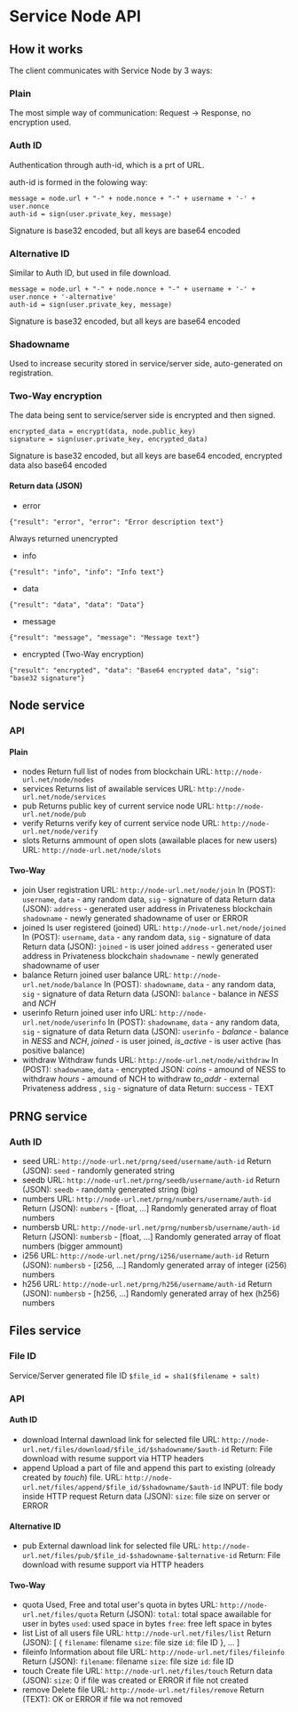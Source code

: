 # Service Node API

## How it works
The client communicates with Service Node by 3 ways:
### Plain
The most simple way of communication: Request -> Response, no encryption used.
### Auth ID
Authentication through auth-id, which is a prt of URL.

auth-id is formed in the folowing way:
```
message = node.url + "-" + node.nonce + "-" + username + '-' + user.nonce
auth-id = sign(user.private_key, message)
```
Signature is base32 encoded, but all keys are base64 encoded
### Alternative ID
Similar to Auth ID, but used in file download.
```
message = node.url + "-" + node.nonce + "-" + username + '-' + user.nonce + '-alternative'
auth-id = sign(user.private_key, message)
```
Signature is base32 encoded, but all keys are base64 encoded
### Shadowname
Used to increase security stored in service/server side, auto-generated on registration.
### Two-Way encryption
The data being sent to service/server side is encrypted and then signed.
```
encrypted_data = encrypt(data, node.public_key)
signature = sign(user.private_key, encrypted_data)
```
Signature is base32 encoded, but all keys are base64 encoded, encrypted data also base64 encoded
#### Return data (JSON)
* error
```
{"result": "error", "error": "Error description text"}
```
Always returned unencrypted
* info
```
{"result": "info", "info": "Info text"}
```
* data
```
{"result": "data", "data": "Data"}
```
* message
```
{"result": "message", "message": "Message text"}
```
* encrypted (Two-Way encryption)
```
{"result": "encrypted", "data": "Base64 encrypted data", "sig": "base32 signature"}
```
## Node service

### API

#### Plain
* nodes
Return full list of nodes from blockchain
URL: `http://node-url.net/node/nodes`
* services
Returns list of awailable services
URL: `http://node-url.net/node/services`
* pub
Returns public key of current service node
URL: `http://node-url.net/node/pub`
* verify
Returns verify key of current service node
URL: `http://node-url.net/node/verify`
* slots
Returns ammount of open slots (awailable places for new users)
URL: `http://node-url.net/node/slots`
#### Two-Way
* join
User registration
URL: `http://node-url.net/node/join`
In (POST): 
`username`, `data` - any random data, `sig` - signature of data
Return data (JSON):
`address` - generated user address in Privateness blockchain
`shadowname` - newly generated shadowname of user
or ERROR
* joined
Is user registered (joined)
URL: `http://node-url.net/node/joined`
In (POST):
`username`, `data` - any random data, `sig` - signature of data
Return data (JSON):
`joined` - is user joined
`address` - generated user address in Privateness blockchain
`shadowname` - newly generated shadowname of user
* balance
Return joined user balance
URL: `http://node-url.net/node/balance`
In (POST):
`shadowname`, `data` - any random data, `sig` - signature of data
Return data (JSON):
`balance` - balance in *NESS* and *NCH*
* userinfo
Return joined user info
URL: `http://node-url.net/node/userinfo`
In (POST):
`shadowname`, `data` - any random data, `sig` - signature of data
Return data (JSON):
`userinfo` - 
*balance* - balance in *NESS* and *NCH*,
*joined* - is user joined, 
*is_active* - is user active (has positive balance)
* withdraw
Withdraw funds
URL: `http://node-url.net/node/withdraw`
In (POST):
`shadowname`, `data` - encrypted JSON:
*coins* - amound of NESS to withdraw
*hours* - amound of NCH to withdraw
*to_addr* - external Privateness address
, `sig` - signature of data
Return: success - TEXT

## PRNG service

### Auth ID
* seed
URL: `http://node-url.net/prng/seed/username/auth-id`
Return (JSON):
`seed` - randomly generated string
* seedb
URL: `http://node-url.net/prng/seedb/username/auth-id`
Return (JSON):
`seedb` - randomly generated string (big)
* numbers
URL: `http://node-url.net/prng/numbers/username/auth-id`
Return (JSON):
`numbers` - [float, ...]
Randomly generated array of float numbers
* numbersb
URL: `http://node-url.net/prng/numbersb/username/auth-id`
Return (JSON):
`numbersb` - [float, ...]
Randomly generated array of float numbers (bigger ammount)
* i256
URL: `http://node-url.net/prng/i256/username/auth-id`
Return (JSON):
`numbersb` - [i256, ...]
Randomly generated array of integer (i256) numbers
* h256
URL: `http://node-url.net/prng/h256/username/auth-id`
Return (JSON):
`numbersb` - [h256, ...]
Randomly generated array of hex (h256) numbers

## Files service

### File ID
Service/Server generated file ID
```$file_id = sha1($filename + salt)```
### API

#### Auth ID
 * download
Internal dawnload link for selected file
URL: `http://node-url.net/files/download/$file_id/$shadowname/$auth-id`
Return: File download with resume support via HTTP headers
 * append
Upload a part of file and append this part to existing (olready created by *touch*) file.
URL: `http://node-url.net/files/append/$file_id/$shadowname/$auth-id`
INPUT: file body inside HTTP request
Return data (JSON):
`size`: file size on server
or ERROR

#### Alternative ID
 * pub
External dawnload link for selected file
URL: `http://node-url.net/files/pub/$file_id-$shadowname-$alternative-id`
Return: File download with resume support via HTTP headers

#### Two-Way
* quota
Used, Free and total user's quota in bytes
URL: `http://node-url.net/files/quota`
Return (JSON):
`total`: total space awailable for user in bytes
`used`: used space in bytes
`free`: free left space in bytes
* list
List of all users file
URL: `http://node-url.net/files/list`
Return (JSON):
[ {
`filename`: filename
`size`: file size
`id`: file ID
}, ... ]
* fileinfo
Information about file
URL: `http://node-url.net/files/fileinfo`
Return (JSON):
`filename`: filename
`size`: file size
`id`: file ID
* touch
Create file
URL: `http://node-url.net/files/touch`
Return data (JSON):
`size`: 0 
if file was created
or ERROR if file not created
* remove
Delete file
URL: `http://node-url.net/files/remove`
Return (TEXT): OK
or ERROR if file wa not removed
